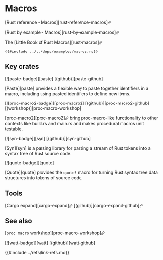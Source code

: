 # Macros

[Rust reference - Macros][rust-reference-macros]⮳

[Rust by example - Macros][rust-by-example-macros]⮳

The [Little Book of Rust Macros][rust-macros]⮳

```rust,editable
{{#include ../../deps/examples/macros.rs}}
```

## Key crates

[![paste-badge]][paste] [(github)][paste-github]

[Paste][paste] provides a flexible way to paste together identifiers in a macro, including using pasted identifiers to define new items.

[![proc-macro2-badge]][proc-macro2] [(github)][proc-macro2-github] [(workshop)][proc-macro-workshop]

[proc-macro2][proc-macro2]⮳ bring proc-macro-like functionality to other contexts like build.rs and main.rs and makes procedural macros unit testable.

[![syn-badge]][syn]  [(github)][syn-github]

[Syn][syn] is a parsing library for parsing a stream of Rust tokens into a syntax tree of Rust source code.

[![quote-badge]][quote]

[Quote][quote] provides the `quote!` macro for turning Rust syntax tree data structures into tokens of source code.

## Tools

[Cargo expand][cargo-expand]⮳ [(github)][cargo-expand-github]⮳

## See also

[`proc macro` workshop][proc-macro-workshop]⮳

[![watt-badge]][watt] [(github)][watt-github]

{{#include ../refs/link-refs.md}}
